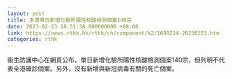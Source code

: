 ```yaml
---
layout: post
title: 本港單日新增化驗所陽性核酸檢測個案140宗
date: 2023-02-23 18:51:38.000000000 +08:00
link: https://news.rthk.hk/rthk/ch/component/k2/1689214-20230223.htm
categories: rthk
---
```


衞生防護中心在網頁公布，單日新增化驗所陽性核酸檢測個案140宗，但列明不代表全港確診個案。另外，沒有新增與新冠病毒有關的死亡個案。
